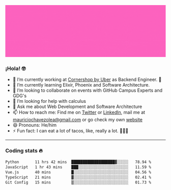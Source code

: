 ![Banner](banner.gif)

### ¡Hola! 🤓

- 🔭 I’m currently working at [Cornershop by Uber](https://cornershopapp.com) as Backend Engineer. 🥑
- 🌱 I’m currently learning Elixir, Phoenix and Software Architecture.
- 👯 I’m looking to collaborate on events with GitHub Campus Experts and GDG's
- 🤔 I’m looking for help with calculus
- 💬 Ask me about Web Development and Software Architecture
- 📫 How to reach me: Find me on [Twitter](https://twitter.com/ultr4nerd) or [LinkedIn](https://www.linkedin.com/in/mauricio-chávez-olea-4b46b7147/), mail me at [mauriciochavezolea@gmail.com](mailto:mauriciochavezolea@gmail.com) or go check my own [website](mauriciochavez.surge.sh)
- 😄 Pronouns: He/him
- ⚡ Fun fact: I can eat a lot of tacos, like, really a lot. 🌮🌮🌮

---

### Coding stats 🔥

<!--START_SECTION:waka-->
```text
Python       11 hrs 42 mins  ███████████████████▓░░░░░   78.94 % 
JavaScript   1 hr 43 mins    ███░░░░░░░░░░░░░░░░░░░░░░   11.59 % 
Vue.js       40 mins         █░░░░░░░░░░░░░░░░░░░░░░░░   04.56 % 
TypeScript   21 mins         ▓░░░░░░░░░░░░░░░░░░░░░░░░   02.41 % 
Git Config   15 mins         ▒░░░░░░░░░░░░░░░░░░░░░░░░   01.73 % 
```
<!--END_SECTION:waka-->
